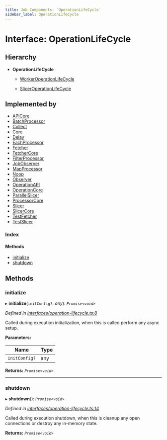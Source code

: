 ```yaml
---
title: Job Components: `OperationLifeCycle`
sidebar_label: OperationLifeCycle
---
```


# Interface: OperationLifeCycle

## Hierarchy

* **OperationLifeCycle**

  * [WorkerOperationLifeCycle](workeroperationlifecycle.md)

  * [SlicerOperationLifeCycle](sliceroperationlifecycle.md)

## Implemented by

* [APICore](../classes/apicore.md)
* [BatchProcessor](../classes/batchprocessor.md)
* [Collect](../classes/collect.md)
* [Core](../classes/core.md)
* [Delay](../classes/delay.md)
* [EachProcessor](../classes/eachprocessor.md)
* [Fetcher](../classes/fetcher.md)
* [FetcherCore](../classes/fetchercore.md)
* [FilterProcessor](../classes/filterprocessor.md)
* [JobObserver](../classes/jobobserver.md)
* [MapProcessor](../classes/mapprocessor.md)
* [Noop](../classes/noop.md)
* [Observer](../classes/observer.md)
* [OperationAPI](../classes/operationapi.md)
* [OperationCore](../classes/operationcore.md)
* [ParallelSlicer](../classes/parallelslicer.md)
* [ProcessorCore](../classes/processorcore.md)
* [Slicer](../classes/slicer.md)
* [SlicerCore](../classes/slicercore.md)
* [TestFetcher](../classes/testfetcher.md)
* [TestSlicer](../classes/testslicer.md)

### Index

#### Methods

* [initialize](operationlifecycle.md#initialize)
* [shutdown](operationlifecycle.md#shutdown)

## Methods

###  initialize

▸ **initialize**(`initConfig?`: *any*): *`Promise<void>`*

*Defined in [interfaces/operation-lifecycle.ts:8](https://github.com/terascope/teraslice/blob/9dc0f8b8/packages/job-components/src/interfaces/operation-lifecycle.ts#L8)*

Called during execution initialization,
when this is called perform any async setup.

**Parameters:**

Name | Type |
------ | ------ |
`initConfig?` | any |

**Returns:** *`Promise<void>`*

___

###  shutdown

▸ **shutdown**(): *`Promise<void>`*

*Defined in [interfaces/operation-lifecycle.ts:14](https://github.com/terascope/teraslice/blob/9dc0f8b8/packages/job-components/src/interfaces/operation-lifecycle.ts#L14)*

Called during execution shutdown,
when this is cleanup any open connections or destroy any in-memory state.

**Returns:** *`Promise<void>`*

